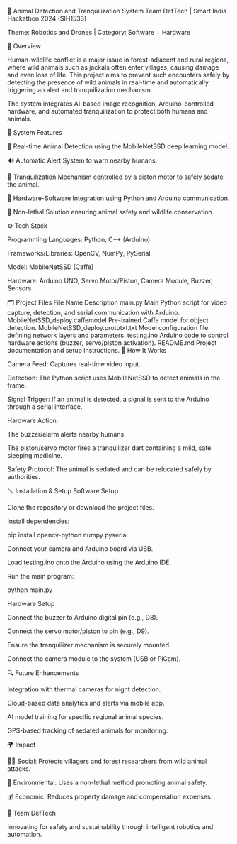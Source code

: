 🦾 Animal Detection and Tranquilization System
Team DefTech | Smart India Hackathon 2024 (SIH1533)

Theme: Robotics and Drones | Category: Software + Hardware

📘 Overview

Human-wildlife conflict is a major issue in forest-adjacent and rural regions, where wild animals such as jackals often enter villages, causing damage and even loss of life. This project aims to prevent such encounters safely by detecting the presence of wild animals in real-time and automatically triggering an alert and tranquilization mechanism.

The system integrates AI-based image recognition, Arduino-controlled hardware, and automated tranquilization to protect both humans and animals.

🧩 System Features

🎯 Real-time Animal Detection using the MobileNetSSD deep learning model.

🔊 Automatic Alert System to warn nearby humans.

💉 Tranquilization Mechanism controlled by a piston motor to safely sedate the animal.

🔄 Hardware-Software Integration using Python and Arduino communication.

🌿 Non-lethal Solution ensuring animal safety and wildlife conservation.

⚙️ Tech Stack

Programming Languages: Python, C++ (Arduino)

Frameworks/Libraries: OpenCV, NumPy, PySerial

Model: MobileNetSSD (Caffe)

Hardware: Arduino UNO, Servo Motor/Piston, Camera Module, Buzzer, Sensors

🗂️ Project Files
File Name	Description
main.py	Main Python script for video capture, detection, and serial communication with Arduino.
MobileNetSSD_deploy.caffemodel	Pre-trained Caffe model for object detection.
MobileNetSSD_deploy.prototxt.txt	Model configuration file defining network layers and parameters.
testing.ino	Arduino code to control hardware actions (buzzer, servo/piston activation).
README.md	Project documentation and setup instructions.
🧠 How It Works

Camera Feed: Captures real-time video input.

Detection: The Python script uses MobileNetSSD to detect animals in the frame.

Signal Trigger: If an animal is detected, a signal is sent to the Arduino through a serial interface.

Hardware Action:

The buzzer/alarm alerts nearby humans.

The piston/servo motor fires a tranquilizer dart containing a mild, safe sleeping medicine.

Safety Protocol: The animal is sedated and can be relocated safely by authorities.

🪛 Installation & Setup
Software Setup

Clone the repository or download the project files.

Install dependencies:

pip install opencv-python numpy pyserial


Connect your camera and Arduino board via USB.

Load testing.ino onto the Arduino using the Arduino IDE.

Run the main program:

python main.py

Hardware Setup

Connect the buzzer to Arduino digital pin (e.g., D8).

Connect the servo motor/piston to pin (e.g., D9).

Ensure the tranquilizer mechanism is securely mounted.

Connect the camera module to the system (USB or PiCam).

🔍 Future Enhancements

Integration with thermal cameras for night detection.

Cloud-based data analytics and alerts via mobile app.

AI model training for specific regional animal species.

GPS-based tracking of sedated animals for monitoring.

🌍 Impact

🧑‍🌾 Social: Protects villagers and forest researchers from wild animal attacks.

🐾 Environmental: Uses a non-lethal method promoting animal safety.

💰 Economic: Reduces property damage and compensation expenses.

👥 Team DefTech

Innovating for safety and sustainability through intelligent robotics and automation.

